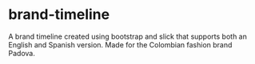 # brand-timeline
 A brand timeline created using bootstrap and slick that supports both an English and Spanish version. Made for the Colombian fashion brand Padova.
